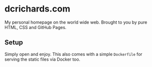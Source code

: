 # dcrichards.com

My personal homepage on the world wide web. Brought to you by pure HTML, CSS and GitHub Pages.

## Setup

Simply open and enjoy. This also comes with a simple `Dockerfile` for serving the static files via Docker too.